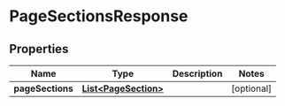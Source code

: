 
# PageSectionsResponse

## Properties
Name | Type | Description | Notes
------------ | ------------- | ------------- | -------------
**pageSections** | [**List&lt;PageSection&gt;**](PageSection.md) |  |  [optional]



